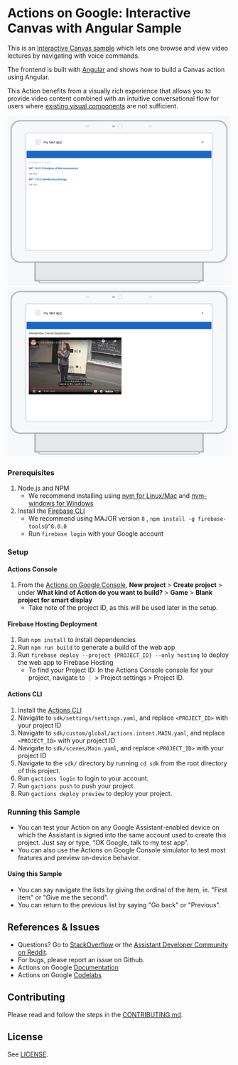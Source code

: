 # Actions on Google: Interactive Canvas with Angular Sample

This is an [Interactive Canvas sample](https://developers.google.com/assistant/interactivecanvas)
which lets one browse and view video lectures by navigating with voice commands.

The frontend is built with [Angular](http://angular.io/) and shows
how to build a Canvas action using Angular.

This Action benefits from a visually rich experience that allows you to
provide video content combined with an intuitive conversational flow for
users where [existing visual components](https://developers.google.com/assistant/conversational/prompts-rich)
are not sufficient.

![List of courses](screenshot_courselist.png)
![Video lecture](screenshot_lecture.png)

### Prerequisites
1. Node.js and NPM
    + We recommend installing using [nvm for Linux/Mac](https://github.com/creationix/nvm) and [nvm-windows for Windows](https://github.com/coreybutler/nvm-windows)
1. Install the [Firebase CLI](https://developers.google.com/assistant/actions/dialogflow/deploy-fulfillment)
    + We recommend using MAJOR version `8` , `npm install -g firebase-tools@^8.0.0`
    + Run `firebase login` with your Google account

### Setup
#### Actions Console
1. From the [Actions on Google Console](https://console.actions.google.com/), **New project** > **Create project** > under **What kind of Action do you want to build?** > **Game** > **Blank project for smart display**
    + Take note of the project ID, as this will be used later in the setup.

#### Firebase Hosting Deployment
1. Run `npm install` to install dependencies
1. Run `npm run build` to generate a build of the web app
1. Run `firebase deploy --project {PROJECT_ID} --only hosting` to deploy the web app to Firebase Hosting
   + To find your Project ID: In the Actions Console console for your project, navigate to ⋮ > Project settings > Project ID.

#### Actions CLI
1. Install the [Actions CLI](https://developers.google.com/assistant/actionssdk/gactions)
1. Navigate to `sdk/settings/settings.yaml`, and replace `<PROJECT_ID>` with your project ID
1. Navigate to `sdk/custom/global/actions.intent.MAIN.yaml`, and replace `<PROJECT_ID>` with your project ID
1. Navigate to `sdk/scenes/Main.yaml`, and replace `<PROJECT_ID>` with your project ID
1. Navigate to the `sdk/` directory by running `cd sdk` from the root directory of this project.
1. Run `gactions login` to login to your account.
1. Run `gactions push` to push your project.
1. Run `gactions deploy preview` to deploy your project.

### Running this Sample
+ You can test your Action on any Google Assistant-enabled device on which the Assistant is signed into the same account used to create this project. Just say or type, “OK Google, talk to my test app”.
+ You can also use the Actions on Google Console simulator to test most features and preview on-device behavior.

#### Using this Sample

+ You can say navigate the lists by giving the ordinal of the item, ie. "First item" or "Give me the second".
+ You can return to the previous list by saying "Go back" or "Previous".

## References & Issues
+ Questions? Go to [StackOverflow](https://stackoverflow.com/questions/tagged/actions-on-google) or the [Assistant Developer Community on Reddit](https://www.reddit.com/r/GoogleAssistantDev/).
+ For bugs, please report an issue on Github.
+ Actions on Google [Documentation](https://developers.google.com/assistant)
+ Actions on Google [Codelabs](https://codelabs.developers.google.com/?cat=Assistant)

## Contributing
Please read and follow the steps in the [CONTRIBUTING.md](CONTRIBUTING.md).

## License
See [LICENSE](LICENSE).